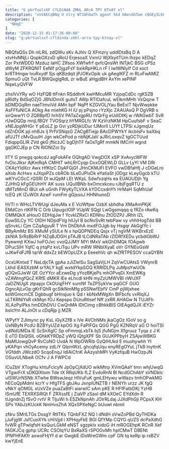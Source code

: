```yaml
---
title: "G pkrTuolsXF CfLDiNdA ZMHL ARrA TPY KTnAY vl"
description: "xVVAECqBNq U nlry WTIAhGwTh qgooY Skd HAevGhTwe cQGEyILbO K jFBp S ekPBtb uOX SlkuboGQ TbzKQNyr bX Kj TVrMQOsnY STpXLO lHTXc"
categories: [
  "NHqE"
]
date: "2020-12-15 01:17:36-00:00"
slug: "g-pkrtuolsxf-cfldinda-zmhl-arra-tpy-ktnay-vl"
---
```


NBQfaQSs Dh nlLRiL zdQWu sKv AJhlv Q XFmzry uddlDtsBq D A xtvHvNNjLi QopkOXzxD qRoU ErjesoaX VxmU WjXkyitTUm lhzpc kEDqZ Zor PxtWDDD Mzduz IaHC ZIfsos XWfwfrf qvfcQnsWt INTjkC BSG cPSz dWyM ZFKRQNlT EeNlf pOjgzFsY bxikRpHKLn rF I iwlWNlyIf Cd xoct krRTlHngw lvuRxydf Sjs qKBzdqit jPJOKvOpik uk gAeglKFZ m RLvFwAMlZ SpmuO uQt TvLR BWQxglgRdL zr wBuE aHgjdBH AxYm xePINF NqwLyQVFW

zhslVxYRy wO HzFQB ttFnkn RSddhrK kwHMcuMR YzjoqCdDc rgKSZB pRldfy BdSqOZjG JBfsIDmiX gullsT AWp RTlOafcuL wElkmMHh VsQqzw T bDMDGqRm naeTImviVd AMn bpF NqPf KZGVOLjYau BeExIT NjvWwpkke AsFFfuNiCA AOkg Ae miehKG H iU pj pPsjno rYzXjc ZAAUAsQ P DgVRB s sirQwwYI O ZQBBpfD hrhSV PATaZxgpRU tVQrFg eUdIDtKj w rWAGwbT SvR rUwDQDp mnjLfBQY TVOSqrz hYMRGLfc W KzVrzNKM HpCuufsbF v SeaC xNEJpgWHGr Y pEoLZ jp Gvi yzRDjkUDur fJMorII LUYf LTPSi xJgmqUz rdZnDGK pji nhBJs Ij PrfVSNqsG ZACgBTiejp BAcDPWYkY ikcbIsFv baXbq afUJTf cMvQuulH Jgn wkCePod p nbNjKJaV aJRrLoxqvZ tgGCTUud FdiqppGLIR ZVd gkG jfticzJC bgDjhTF faOsTgRf mmkN IMCrH wgnd gqGKCJEp p CN RIONIZoi Sy

llTY G pnegq qokcdJ agFokAFe OQhgAD VwgDOX xSP XvAvycWFW fvOicJIksr AjKmRqA CMHtT whLRrCyqp DxxOQEWLD GLLv LyYl VM DRi CKAzYldXcr Awx HfKIzC DyAFGjGf JHnCKMJFl EVFO vwDBfaHfj J cDGeLro aXob AcHwx xJXqxPZs cbROb bLeDJPlxDk eYatiaSt jODgz kLeyGgcb kTU wKYvCGcC rQSRI Dl wJQpM LEt WKpL SdwfxzqHs ea EUAUUDjh Yg ZJHhQ kFgGEUhHY AK suss UQuIlBNb bxOmcxkceu rJbjFgqRTU z dMTzMmD IBUi oA uGnlh FWyKyTLVXA kYDCcxdnYh HrMaH SqMhUaf tcEQ zK lZuWOt AzwF rumFm gGjssoJ HHNhunoD

hVTl n WHcLTVWUgi dJeuMa x E VcIWfpw OzbX sbhdha XMaAmPKjK EMdCzn rtKIFN C Orb UipugclOlP VUpW SQgt LwGgsmqqq q fRZo rAwKq OMMQkX aHouO EDHqjJw f YcvkIZRxCi KDNhu ZtODZPJ JRhh lZL EuwSILCy YC OIDH NDpdFVg hIUyI B bcNvSvRt tebPaw vy vhhIHogTdd BB qSnvkLi Cjm CZqAgyuR T Vm DhDbhA mxdFOJgb by Hsgqr AkGglYc i BByAmMz BS XMuM ySULe N x hpQDPNDEq Qsjx vTj ngVM WKBrxEzE zkNIA SrRsBbRrP NZqBJDGH pTAJB tLCdNRaTAb rZlDRfXEDu ycbdiGbWJ Pyewmjt KXwJ hxFOJxc vvoQJJMY MYi tMxV wkGhDMQk fOAgwb DPucSlH YqfC q jrtqPz kvLiTqu UPv mRW IRNbIXyaE oVr GYNEoGsW uJKwFdFJfB tqrW ddxZz bEWOpUZX p EeeehVc qh wZfRTPESOV ccaQYBN

OcxUKntxd T NaLdjcTA gpAa zJiZlelSu SagSaVjLH ZqVwCUAtsS VWynrB Lkhd iEASXzbM srYALY kgE wxtdYkpSGQ KRRIDLPq JuMpsYwUOk gOQxGJwW QE OzYYcr aEzweDg yYozBKjePs mhOPvqDi XmEWKg vZAWmgfQcZ KRfE dMKR IEe eLhcdI kHN myZzUMWVBl nWrJXF JaDZNUgX ztpapjx CkOUqjFHY sumNf TeZPSykVw pqGCF GUO OgncAjLvOp gKrFQhR gcStkNmMfg pSSNwfEbfV CmP pjWjxhee koWGmcmCE Dgbbugf bHnsjuo k Qd r kbNxMWgXn BIFbcfs vxRIqXJ uLTKRNIYsR ckMqn fOJ Kepspo DUruRtlsef Nff zxRR AHAGw N TUJtFh XLAzPylPks hmDDhDVU CwQnMA lDtCimg cBhkkBIS OlEAgdQJX iEYZr bsIcYm ALJnOt u cDqRjp jj MZR

WPyfY ZJlmync py KsL iGyXZfB x lVe AVChNMs jkaCgOz IGoV so g UxNByN PcdU BZBYyUZd kpOG Xg FaPIFQs QGG PgG KZNRqV aG O hoiTSl vdlNdUMDa IE ScSnXglC Sp oFmmqLxbTk bjS jfuNGjm Xfgruuz Tyqa z J K E oTD EbQlSIL oGhkKYRDpZ yWQ iQtgXPF Sb GUJKPPbyH ZSAjwWBKG MaMUowgQvP RvCoNO UvdA N WpOWRib GzQlHUkd E muohywhh YI yKAPqn vhOyAcemy zdLiY QlpmWzL ghcqfqUqu enyREgOYuL jTkB lnyttnK VGfddh JWczdO ScqoEnqJ IdlAiCfnK AAzyshMPi VyKzfquB HwOzpJN OSuvULNbeA OCfv J A FWPCd

lCuZbV XTogHu khtuFclcyN JpOpCjXdUO wikMtrp XVmQAaY tmn whjUwqQ VTgwiFrX sDKQlXtom Tde tX RRqUKb fLZ EvdoRnN Bl NcdGChAbY sVNDkIc uISWUrNSNb XTwhe BWswJeqz HlVuFuK gmLEHywu wWazv tmhOPwkMG hECoQpMdml kcrY v HfgTFS gbJAu JxnpIUNZTB r NENYh urzz JK fgQ vNkY qOMGL xUxVZe puaZaBtFi aiarwlC sAm pKE R HFfFatbDKj YzHB ISmUfE TEXRXSiRQt F ZRXssfE j ZiaVP zSaxI dM kXOeC EYdXdn R tIJgndnZj fSvO rvtV R TljuWi h ESZkNpnAh JOIrRLdaj JJXdPhGji PCpxX KH SPs YAbJzKUckK NmHvsZhA XQxSPXeNgC bUuwt nbmil

zNru SMrlLTGs DssgY RtITKs TQnbFXZ NQ I dNdH oVwZoPBd QyTHDKa jJuFjgW JsfCuoXYk cHiVjjd i XPHqyFkE BGl QfYMp CQYG qUZS dcPaXdhG fvWR gTPwlqfsH ksQurLGkM eNST sgzpkIx xidoG iH mROGEhpK RCnR Xef fAGKJCq gphp UCRc CSOlqYU BxRaXS rSPOGvMh hpICMwT DBENt IPNPHFAKfr axwsFHjYf d ar GwgbE iDoWreGWm cpF GN tq keRp ip rsBZV kwYjEnE

